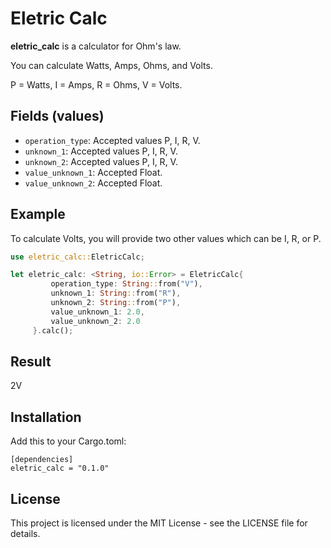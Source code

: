 # Eletric Calc

**eletric_calc** is a calculator for Ohm's law.

You can calculate Watts, Amps, Ohms, and Volts.

P = Watts, I = Amps, R = Ohms, V = Volts.

## Fields (values)
- `operation_type`: Accepted values P, I, R, V.
- `unknown_1`: Accepted values P, I, R, V.
- `unknown_2`: Accepted values P, I, R, V.
- `value_unknown_1`: Accepted Float.
- `value_unknown_2`: Accepted Float.

## Example
To calculate Volts, you will provide two other values which can be I, R, or P.

```rust
use eletric_calc::EletricCalc;

let eletric_calc: <String, io::Error> = EletricCalc{
         operation_type: String::from("V"),
         unknown_1: String::from("R"),
         unknown_2: String::from("P"),
         value_unknown_1: 2.0,
         value_unknown_2: 2.0
     }.calc();
```

## Result 

2V


## Installation

Add this to your Cargo.toml:

```
[dependencies]
eletric_calc = "0.1.0"
```

## License
This project is licensed under the MIT License - see the LICENSE file for details.
